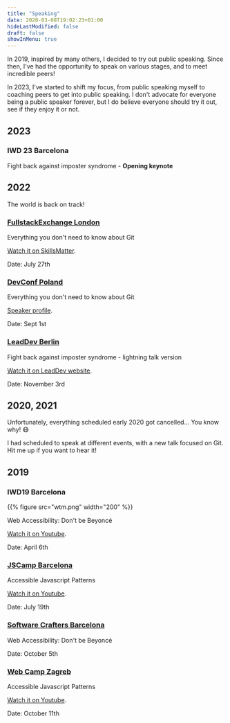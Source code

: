 ```yaml
---
title: "Speaking"
date: 2020-03-08T19:02:23+01:00
hideLastModified: false
draft: false
showInMenu: true
---
```


In 2019, inspired by many others, I decided to try out public speaking. 
Since then, I've had the opportunity to speak on various stages, and to meet incredible peers!

In 2023, I've started to shift my focus, from public speaking myself to coaching peers to get into public speaking. 
I don't advocate for everyone being a public speaker forever, but I do believe everyone should try it out, see if they enjoy it or not. 

## 2023

### IWD 23 Barcelona

Fight back against imposter syndrome - **Opening keynote**


## 2022

The world is back on track! 

### [FullstackExchange London](https://skillsmatter.com/conferences/13770-fullstack-exchange-2022)

Everything you don't need to know about Git

[Watch it on SkillsMatter](https://skillsmatter.com/skillscasts/17698-everything-you-don-t-need-to-know-about-git).

Date: July 27th

### [DevConf Poland](https://2022.devconf.pl/)

Everything you don't need to know about Git

[Speaker profile](https://2022.devconf.pl/speakers/garance-vallat/).

Date: Sept 1st

### [LeadDev Berlin](https://leaddev.com/events/leaddev-berlin-2022)

Fight back against imposter syndrome - lightning talk version

[Watch it on LeadDev website](https://leaddev.com/berlin/video/fight-back-against-imposter-syndrome).

Date: November 3rd

## 2020, 2021

Unfortunately, everything scheduled early 2020 got cancelled... You know why! 😷

I had scheduled to speak at different events, with a new talk focused on Git.
Hit me up if you want to hear it!

## 2019

### IWD19 Barcelona

{{% figure src="wtm.png" width="200" %}}

Web Accessibility: Don't be Beyoncé

[Watch it on Youtube](https://www.youtube.com/watch?v=hDqwlLelK-Y).

Date: April 6th

### [JSCamp Barcelona](https://jscamp.tech/2019/)

Accessible Javascript Patterns

[Watch it on Youtube](https://youtu.be/yKrCUwqK19g).

Date: July 19th

### [Software Crafters Barcelona](https://softwarecrafters.barcelona/)

Web Accessibility: Don't be Beyoncé

Date: October 5th

### [Web Camp Zagreb](https://2019.webcampzg.org/)

Accessible Javascript Patterns

[Watch it on Youtube](https://youtu.be/5R1B3epW_bA).

Date: October 11th
